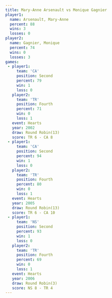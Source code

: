 ```yaml
---
title: Mary-Anne Arsenault vs Monique Gagnier
player1:                    
  name: Arsenault, Mary-Anne
  percent: 88               
  wins: 3                   
  losses: 0                 
player2:                    
  name: Gagnier, Monique    
  percent: 74               
  wins: 0                   
  losses: 3                 
games:
 - player1:          
     team: 'CA'      
     position: Second
     percent: 79     
     win: 1          
     loss: 0         
   player2:          
     team: 'TR'      
     position: Fourth
     percent: 71     
     win: 0          
     loss: 1         
   event: Hearts        
   year: 2002           
   draw: Round Robin(13)
   score: TR 6 - CA 8   
 - player1:          
     team: 'CA'      
     position: Second
     percent: 94     
     win: 1          
     loss: 0         
   player2:          
     team: 'TR'      
     position: Fourth
     percent: 80     
     win: 0          
     loss: 1         
   event: Hearts        
   year: 2005           
   draw: Round Robin(13)
   score: TR 6 - CA 10  
 - player1:          
     team: 'NS'      
     position: Second
     percent: 93     
     win: 1          
     loss: 0         
   player2:          
     team: 'TR'      
     position: Fourth
     percent: 69     
     win: 0          
     loss: 1         
   event: Hearts       
   year: 2006          
   draw: Round Robin(3)
   score: NS 8 - TR 4  
---
```


